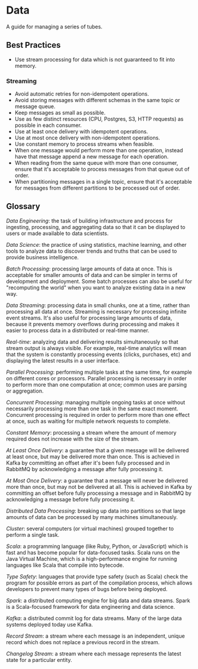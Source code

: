 # Data

A guide for managing a series of tubes.

## Best Practices

* Use stream processing for data which is not guaranteed to fit into memory.

### Streaming

* Avoid automatic retries for non-idempotent operations.
* Avoid storing messages with different schemas in the same topic or message
  queue.
* Keep messages as small as possible.
* Use as few distinct resources (CPU, Postgres, S3, HTTP requests) as possible
  in each consumer.
* Use at least once delivery with idempotent operations.
* Use at most once delivery with non-idempotent operations.
* Use constant memory to process streams when feasible.
* When one message would perform more than one operation, instead have that
  message append a new message for each operation.
* When reading from the same queue with more than one consumer, ensure that it's
  acceptable to process messages from that queue out of order.
* When partitioning messages in a single topic, ensure that it's acceptable for
  messages from different partitions to be processed out of order.

## Glossary

*Data Engineering*: the task of building infrastructure and process for
ingesting, processing, and aggregating data so that it can be displayed to users
or made available to data scientists.

*Data Science*: the practice of using statistics, machine learning, and other
tools to analyze data to discover trends and truths that can be used to provide
business intelligence.

*Batch Processing*: processing large amounts of data at once. This is acceptable
for smaller amounts of data and can be simpler in terms of development and
deployment. Some batch processes can also be useful for "recomputing the world"
when you want to analyze existing data in a new way.

*Data Streaming*: processing data in small chunks, one at a time, rather than
processing all data at once. Streaming is necessary for processing infinite
event streams. It's also useful for processing large amounts of data, because it
prevents memory overflows during processing and makes it easier to process data
in a distributed or real-time manner.

*Real-time*: analyzing data and delivering results simultaneously so that stream
output is always visible. For example, real-time analytics will mean that the
system is constantly processing events (clicks, purchases, etc) and displaying
the latest results in a user interface.

*Parallel Processing*: performing multiple tasks at the same time, for example
on different cores or processors. Parallel processing is necessary in order to
perform more than one computation at once; common uses are parsing or aggregation.

*Concurrent Processing*: managing multiple ongoing tasks at once without
necessarily processing more than one task in the same exact moment. Concurrent
processing is required in order to perform more than one effect at once, such as
waiting for multiple network requests to complete.

*Constant Memory*: processing a stream where the amount of memory required does
not increase with the size of the stream.

*At Least Once Delivery*: a guarantee that a given message will be delivered at
least once, but may be delivered more than once. This is achieved in Kafka by
committing an offset after it's been fully processed and in RabbitMQ by
acknowledging a message after fully processing it.

*At Most Once Delivery*: a guarantee that a message will never be delivered more
than once, but may not be delivered at all. This is achieved in Kafka by
committing an offset before fully processing a message and in RabbitMQ by
acknowledging a message before fully processing it.

*Distributed Data Processing*: breaking up data into partitions so that large
amounts of data can be processed by many machines simultaneously.

*Cluster*: several computers (or virtual machines) grouped together to perform a
single task.

*Scala*: a programming language (like Ruby, Python, or JavaScript) which is fast
and has become popular for data-focused tasks. Scala runs on the Java Virtual
Machine, which is a high-performance engine for running languages like Scala
that compile into bytecode.

*Type Safety*: languages that provide type safety (such as Scala) check the
program for possible errors as part of the compilation process, which allows developers to prevent
many types of bugs before being deployed.

*Spark*: a distributed computing engine for big data and data streams. Spark is
a Scala-focused framework for data engineering and data science.

*Kafka*: a distributed commit log for data streams. Many of the large data
systems deployed today use Kafka.

*Record Stream*: a stream where each message is an independent, unique record
which does not replace a previous record in the stream.

*Changelog Stream*: a stream where each message represents the latest state for
a particular entity.

